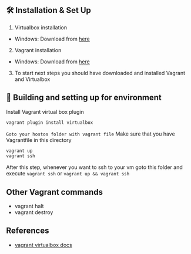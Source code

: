 ## 🛠 Installation & Set Up

1. Virtualbox installation
  - Windows: Download from [here](https://www.virtualbox.org/wiki/Downloads)

2. Vagrant installation
  - Windows: Download from [here](https://www.vagrantup.com/downloads)

3. To start next steps you should have downloaded and installed Vagrant and Virtualbox

## 🚀 Building and setting up for environment
Install Vagrant virtual box plugin
  ```sh
  vagrant plugin install virtualbox
  ```
`Goto your hostos folder with vagrant file` Make sure that you have Vagrantfile in this directory
  ```sh
  vagrant up
  vagrant ssh
  ```
  After this step, whenever you want to ssh to your vm goto this folder and execute `vagrant ssh` or `vagrant up && vagrant ssh`
## Other Vagrant commands
- vagrant halt
- vagrant destroy

## References
- [vagrant virtualbox docs](https://www.vagrantup.com/docs/providers/virtualbox)
